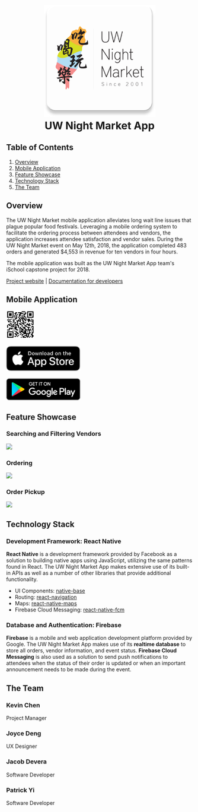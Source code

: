 <h1 align="center">
    <img src="./documentation/img/logo.png" width="300"><br>
    UW Night Market App
</h1>

## Table of Contents
1. [Overview](#overview)
2. [Mobile Application](#app)
3. [Feature Showcase](#features)
4. [Technology Stack](#stack)
5. [The Team](#team)

<a name="overview"></a>
## Overview
The UW Night Market mobile application alleviates long wait line issues that plague popular food festivals. Leveraging a mobile ordering system to facilitate the ordering process between attendees and vendors, the application increases attendee satisfaction and vendor sales. During the UW Night Market event on May 12th, 2018, the application completed 483 orders and generated $4,553 in revenue for ten vendors in four hours.

The mobile application was built as the UW Night Market App team's iSchool capstone project for 2018.

[Project website](https://kchen73.github.io/uwnightmarket/) | [Documentation for developers](https://github.com/jacobdevera/uwnightmarket-app/tree/master/documentation)

<a name="app"></a>
## Mobile Application
<div>
    <img src="./documentation/img/qr-code.svg" width="15%">
    <br />
    <br />
    <a href="https://itunes.apple.com/us/app/uw-night-market/id1378056792">
        <img src="./documentation/img/app-store-badge.svg" width="200">
    </a>
    <br />
    <br />
    <a href='https://play.google.com/store/apps/details?id=com.uwnightmarket&pcampaignid=MKT-Other-global-all-co-prtnr-py-PartBadge-Mar2515-1'>
        <img alt='Get it on Google Play' src='./documentation/img/play-store-badge.png' width="200"/>
    </a>
</div>

<a name="features"></a>
## Feature Showcase

### Searching and Filtering Vendors
<img src="./documentation/img/attendee-search.gif" width="300">

### Ordering
<img src="./documentation/img/attendee-ordering.gif" width="300">

### Order Pickup
<img src="./documentation/img/attendee-pickup.gif" width="300">

<a name="stack"></a>
## Technology Stack
### Development Framework: React Native
**React Native** is a development framework provided by Facebook as a solution to building native apps using JavaScript, utilizing the same patterns found in React. The UW Night Market App makes extensive use of its built-in APIs as well as a number of other libraries that provide additional functionality.
- UI Components: [native-base](https://github.com/GeekyAnts/NativeBase)
- Routing: [react-navigation](https://github.com/react-navigation/react-navigation)
- Maps: [react-native-maps](https://github.com/react-community/react-native-maps)
- Firebase Cloud Messaging: [react-native-fcm](https://github.com/evollu/react-native-fcm)

### Database and Authentication: Firebase
**Firebase** is a mobile and web application development platform provided by Google. The UW Night Market App makes use of its **realtime database** to store all orders, vendor information, and event status. **Firebase Cloud Messaging** is also used as a solution to send push notifications to attendees when the status of their order is updated or when an important announcement needs to be made during the event.

<a name="team"></a>
## The Team
### Kevin Chen
Project Manager
### Joyce Deng
UX Designer
### Jacob Devera
Software Developer
### Patrick Yi
Software Developer